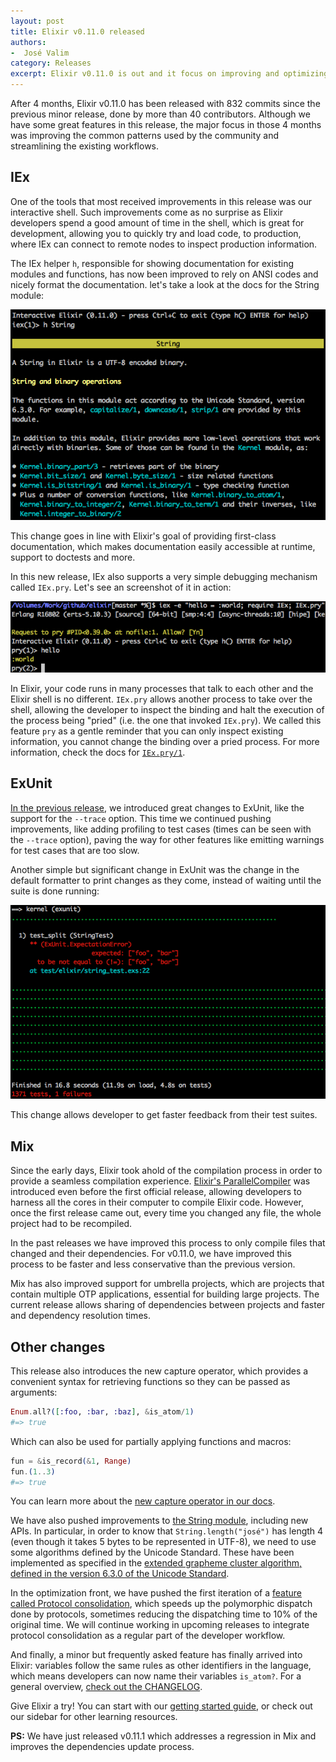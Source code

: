 ```yaml
---
layout: post
title: Elixir v0.11.0 released
authors:
-  José Valim
category: Releases
excerpt: Elixir v0.11.0 is out and it focus on improving and optimizing the patterns often used by the community.
---
```


After 4 months, Elixir v0.11.0 has been released with 832 commits since the previous minor release, done by more than 40 contributors. Although we have some great features in this release, the major focus in those 4 months was improving the common patterns used by the community and streamlining the existing workflows.

## IEx

One of the tools that most received improvements in this release was our interactive shell. Such improvements come as no surprise as Elixir developers spend a good amount of time in the shell, which is great for development, allowing you to quickly try and load code, to production, where IEx can connect to remote nodes to inspect production information.

The IEx helper `h`, responsible for showing documentation for existing modules and functions, has now been improved to rely on ANSI codes and nicely format the documentation. let's take a look at the docs for the String module:

![String module docs](/images/contents/string-help.png)

This change goes in line with Elixir's goal of providing first-class documentation, which makes documentation easily accessible at runtime, support to doctests and more.

In this new release, IEx also supports a very simple debugging mechanism called `IEx.pry`. Let's see an screenshot of it in action:

![IEx pry example](/images/contents/iex-pry.png)

In Elixir, your code runs in many processes that talk to each other and the Elixir shell is no different. `IEx.pry` allows another process to take over the shell, allowing the developer to inspect the binding and halt the execution of the process being "pried" (i.e. the one that invoked `IEx.pry`). We called this feature `pry` as a gentle reminder that you can only inspect existing information, you cannot change the binding over a pried process. For more information, check the docs for [`IEx.pry/1`](https://hexdocs.pm/iex/IEx.html#pry/1).

## ExUnit

[In the previous release](/blog/2013/07/13/elixir-v0-10-0-released/), we introduced great changes to ExUnit, like the support for the `--trace` option. This time we continued pushing improvements, like adding profiling to test cases (times can be seen with the `--trace` option), paving the way for other features like emitting warnings for test cases that are too slow.

Another simple but significant change in ExUnit was the change in the default formatter to print changes as they come, instead of waiting until the suite is done running:

![ExUnit Fast Fail](/images/contents/fast-fail.png)

This change allows developer to get faster feedback from their test suites.

## Mix

Since the early days, Elixir took ahold of the compilation process in order to provide a seamless compilation experience. [Elixir's ParallelCompiler](/blog/2012/04/24/a-peek-inside-elixir-s-parallel-compiler/) was introduced even before the first official release, allowing developers to harness all the cores in their computer to compile Elixir code. However, once the first release came out, every time you changed any file, the whole project had to be recompiled.

In the past releases we have improved this process to only compile files that changed and their dependencies. For v0.11.0, we have improved this process to be faster and less conservative than the previous version.

Mix has also improved support for umbrella projects, which are projects that contain multiple OTP applications, essential for building large projects. The current release allows sharing of dependencies between projects and faster and dependency resolution times.

## Other changes

This release also introduces the new capture operator, which provides a convenient syntax for retrieving functions so they can be passed as arguments:

```elixir
Enum.all?([:foo, :bar, :baz], &is_atom/1)
#=> true
```

Which can also be used for partially applying functions and macros:

```elixir
fun = &is_record(&1, Range)
fun.(1..3)
#=> true
```

You can learn more about the [new capture operator in our docs](https://hexdocs.pm/elixir/Kernel.SpecialForms.html#&/1).

We have also pushed improvements to [the String module](https://hexdocs.pm/elixir/String.html), including new APIs. In particular, in order to know that `String.length("josé")` has length 4 (even though it takes 5 bytes to be represented in UTF-8), we need to use some algorithms defined by the Unicode Standard. These have been implemented as specified in the [extended grapheme cluster algorithm, defined in the version 6.3.0 of the Unicode Standard](http://www.unicode.org/reports/tr29/).

In the optimization front, we have pushed the first iteration of a [feature called Protocol consolidation](https://groups.google.com/forum/#!topic/elixir-lang-core/RoXAUtoyjk4), which speeds up the polymorphic dispatch done by protocols, sometimes reducing the dispatching time to 10% of the original time. We will continue working in upcoming releases to integrate protocol consolidation as a regular part of the developer workflow.

And finally, a minor but frequently asked feature has finally arrived into Elixir: variables follow the same rules as other identifiers in the language, which means developers can now name their variables `is_atom?`. For a general overview, [check out the CHANGELOG](https://github.com/elixir-lang/elixir/blob/v0.11.0/CHANGELOG.md).

Give Elixir a try! You can start with our [getting started guide](https://hexdocs.pm/elixir/introduction.html), or check out our sidebar for other learning resources.

**PS:** We have just released v0.11.1 which addresses a regression in Mix and improves the dependencies update process.

